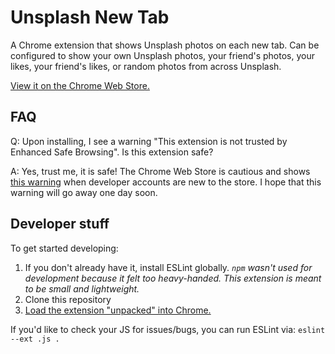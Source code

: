 # Unsplash New Tab

A Chrome extension that shows Unsplash photos on each new tab. Can be configured to show your own Unsplash photos, your friend's photos, your likes, your friend's likes, or random photos from across Unsplash.

[View it on the Chrome Web Store.](https://chromewebstore.google.com/detail/unsplash-new-tab/kllefpnjajpfpnddcfnhpionedaioaap)

## FAQ

Q: Upon installing, I see a warning "This extension is not trusted by Enhanced Safe Browsing". Is this extension safe?

A: Yes, trust me, it is safe! The Chrome Web Store is cautious and shows [this warning](https://groups.google.com/a/chromium.org/g/chromium-extensions/c/3g8tu00by2g?pli=1) when developer accounts are new to the store. I hope that this warning will go away one day soon.

## Developer stuff

To get started developing:

1. If you don't already have it, install ESLint globally. _`npm` wasn't used for development because it felt too heavy-handed. This extension is meant to be small and lightweight._
1. Clone this repository
1. [Load the extension "unpacked" into Chrome.](https://developer.chrome.com/docs/extensions/mv3/getstarted/development-basics/#load-unpacked)

If you'd like to check your JS for issues/bugs, you can run ESLint via: `eslint --ext .js .`

